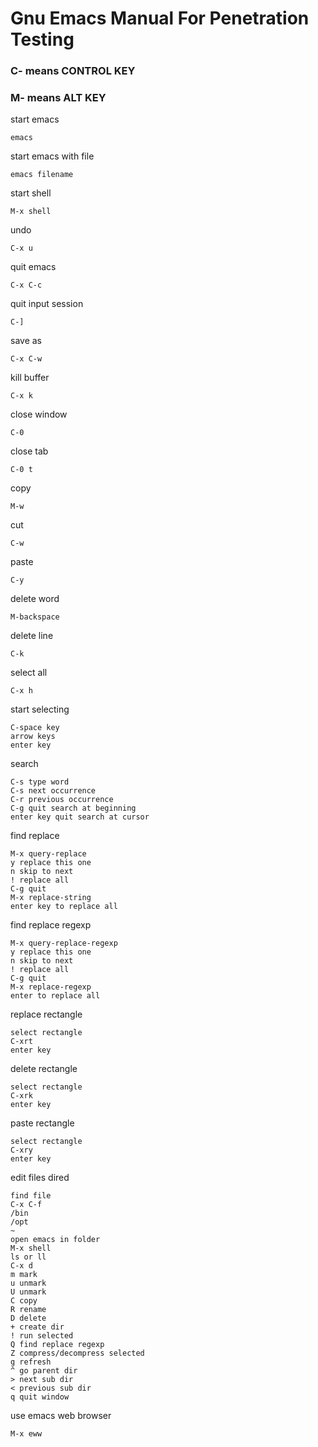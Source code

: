# Gnu Emacs Manual For Penetration Testing

### C- means CONTROL KEY
### M- means ALT KEY

start emacs
```console
emacs
```
start emacs with file
```console
emacs filename
```
start shell
```console
M-x shell
```
undo
```console
C-x u
```
quit emacs
```console
C-x C-c
```
quit input session
```console
C-]
```
save as
```console
C-x C-w
```
kill buffer
```console
C-x k
```
close window
```console
C-0
```
close tab
```console
C-0 t
```
copy
```console
M-w
```
cut
```console
C-w
```
paste
```console
C-y
```
delete word
```console
M-backspace
```
delete line
```console
C-k
```
select all
```console
C-x h
```
start selecting
```console
C-space key
arrow keys
enter key
```
search
```console
C-s type word
C-s next occurrence
C-r previous occurrence
C-g quit search at beginning
enter key quit search at cursor
```
find replace
```console
M-x query-replace
y replace this one
n skip to next
! replace all
C-g quit
M-x replace-string
enter key to replace all
```
find replace regexp
```console
M-x query-replace-regexp
y replace this one
n skip to next
! replace all
C-g quit
M-x replace-regexp
enter to replace all
```
replace rectangle
```console
select rectangle
C-xrt
enter key
```
delete rectangle
```console
select rectangle
C-xrk
enter key
```
paste rectangle
```console
select rectangle
C-xry
enter key
```
edit files dired
```console
find file
C-x C-f
/bin
/opt
~
open emacs in folder
M-x shell
ls or ll
C-x d
m mark
u unmark
U unmark
C copy
R rename
D delete
+ create dir
! run selected
Q find replace regexp
Z compress/decompress selected
g refresh
^ go parent dir
> next sub dir
< previous sub dir
q quit window
```
use emacs web browser
```console
M-x eww

```
